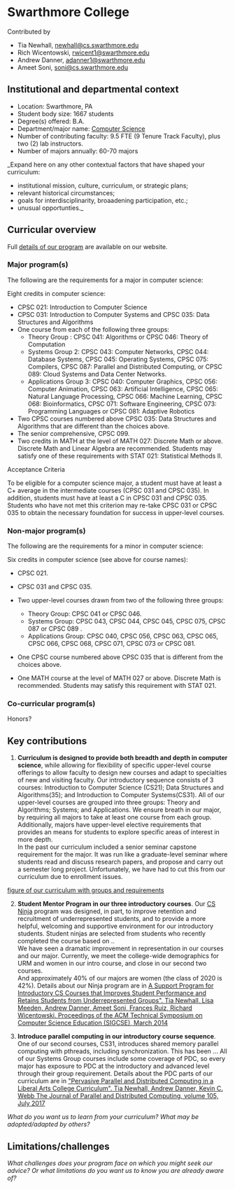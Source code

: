 # Swarthmore College
Contributed by
- Tia Newhall, newhall@cs.swarthmore.edu
- Rich Wicentowski, rwicent1@swarthmore.edu
- Andrew Danner, adanner1@swarthmore.edu
- Ameet Soni, soni@cs.swarthmore.edu


## Institutional and departmental context
- Location: Swarthmore, PA
- Student body size: 1667 students
- Degree(s) offered: B.A.
- Department/major name: [Computer Science](https://cs.swarthmore.edu)
- Number of contributing faculty: 9.5 FTE (9 Tenure Track Faculty), plus two (2) lab instructors.
- Number of majors annually: 60-70 majors

_Expand here on any other contextual factors that have shaped your curriculum:
- institutional mission, culture, curriculum, or strategic plans;
- relevant historical circumstances;
- goals for interdisciplinarity, broaadening participation, etc.;
- unusual opportunties._

## Curricular overview

Full [details of our program](https://www.swarthmore.edu/computer-science/honors-majors-and-minors) are
available on our website.

### Major program(s)

The following are the requirements for a major in computer science:

Eight credits in computer science:
* CPSC 021: Introduction to Computer Science
* CPSC 031: Introduction to Computer Systems and CPSC 035: Data Structures and Algorithms
* One course from each of the following three groups:
  - Theory Group : CPSC 041: Algorithms or CPSC 046: Theory of Computation
  - Systems Group 2: CPSC 043: Computer Networks, CPSC 044: Database Systems, CPSC 045: Operating Systems, CPSC 075: Compilers, CPSC 087: Parallel and Distributed Computing, or CPSC 089: Cloud Systems and Data Center Networks.
  - Applications Group 3: CPSC 040: Computer Graphics, CPSC 056: Computer Animation, CPSC 063: Artificial Intelligence, CPSC 065: Natural Language Processing, CPSC 066: Machine Learning, CPSC 068: Bioinformatics, CPSC 071: Software Engineering, CPSC 073: Programming Languages or CPSC 081: Adaptive Robotics
* Two CPSC courses numbered above CPSC 035: Data Structures and Algorithms that are different than the choices above.  
* The senior comprehensive, ​CPSC 099.
* Two credits in MATH at the level of MATH 027: Discrete Math or above. Discrete Math and Linear Algebra are recommended. Students may satisfy one of these requirements with STAT 021: Statistical Methods II.

Acceptance Criteria

To be eligible for a computer science major, a student must have at least a C+ average in the intermediate courses (CPSC 031 and CPSC 035). In addition, students must have at least a C in CPSC 031 and CPSC 035. Students who have not met this criterion may re-take CPSC 031 or CPSC 035 to obtain the necessary foundation for success in upper-level courses.

### Non-major program(s)

The following are the requirements for a minor in computer science:

Six credits in computer science (see above for course names):

* CPSC 021.
* CPSC 031 and CPSC 035.
* Two upper-level courses drawn from two of the following three groups:
  - Theory Group: CPSC 041 or CPSC 046.
  - Systems Group: CPSC 043, CPSC 044, CPSC 045, CPSC 075, CPSC 087 or CPSC 089 .
  - Applications Group: CPSC 040, CPSC 056, CPSC 063, CPSC 065, CPSC 066, CPSC 068, CPSC 071, CPSC 073 or CPSC 081.

* One CPSC course numbered above CPSC 035 that is different from the choices above.
* One MATH course at the level of MATH 027 or above. Discrete Math is recommended. Students may satisfy this requirement with STAT 021.

### Co-curricular program(s)

Honors?

## Key contributions

1. **Curriculum is designed to provide both breadth and depth in computer science**, while allowing for flexibility of specific upper-level course offerings to allow faculty to design new courses and adapt to specialties of new and
visiting faculty.
Our introductory sequence consists of 3 courses:  Introduction to Computer
Science (CS21); Data Structures and Algorithms(35); and Introduction to
Computer Systems(CS31).   All of our upper-level courses are grouped into
three groups: Theory and Algorithms; Systems; and Applications.  We ensure
breath in our major, by requiring all majors to take at least one course
from each group.  Additionally, majors have upper-level elective requirements
that provides an means for students to explore specific areas of interest in
more depth.   
In the past our curriculum included a senior seminar capstone requirement
for the major.  It was run
like a graduate-level seminar where students read and discuss research
papers, and propose and carry out a semester long project.  Unfortunately,
we have had to cut this from our curriculum due to enrollment issues.

[figure of our curriculum with groups and requirements](currfig.svg)

2. **Student Mentor Program in our three introductory courses**.  Our
  [CS Ninja](https://www.swarthmore.edu/computer-science/ninjas) program
was designed, in part, to improve retention and recruitment of underrepresented
students, and to provide a more helpful, welcoming and supportive environment
for our introductory students. Student ninjas are selected from students who
recently completed the course based on ..  
We have seen a dramatic improvement in representation in our courses and our
major.  Currently, we meet the college-wide demographics for URM and women
in our intro course, and close in our second two courses.  
And approximately 40% of our majors are women (the class of 2020 is 42%).
Details about our Ninja program are in [A Support Program for Introductory CS Courses that Improves Student Performance and Retains Students from Underrepresented Groups". Tia Newhall, Lisa Meeden, Andrew Danner, Ameet Soni, Frances Ruiz, Richard Wicentowski. Proceedings of the ACM Technical Symposium on Computer Science Education (SIGCSE), March 2014](https://dl.acm.org/doi/10.1145/2538862.2538923)

3. **Introduce parallel computing in our introductory course sequence**.
  One of our second courses, CS31, introduces shared memory parallel computing
  with pthreads, including synchronization.  This has been ...
  All of our Systems Group courses include some coverage of PDC, so every
major has exposure to PDC at the introductory and advanced level through their
group requirement.  Details about the PDC parts of our curriculum are 
in ["Pervasive Parallel and Distributed Computing in a Liberal Arts College
Curriculum". Tia Newhall, Andrew Danner, Kevin C. Webb The Journal of Parallel
and Distributed Computing, volume 105, July 2017 ](https://www.sciencedirect.com/science/article/pii/S0743731517300114)

_What do you want us to learn from your curriculum? What may be adopted/adapted by others?_

## Limitations/challenges
_What challenges does your program face on which you might seek our advice? Or what limitations do you want us to know you are already aware of?_

